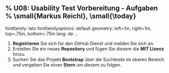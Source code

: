 % U08: Usability Test Vorbereitung - Aufgaben
% \small{Markus Reichl}, \small{\today}
---
fontfamily: lato
fontfamilyoptions: default
geometry: left=1in, right=1in, top=.75in, bottom=.75in
lang: de
...

1. **Registrieren** Sie sich für den GitHub Dienst und melden Sie sich an.
2. Erstellen Sie ein neues **Repository** und fügen Sie diesem die **MIT Lizenz** hinzu.
3. Suchen Sie das Projekt **Bootstrap** über die Suchleiste im oberen Bereich und vergeben Sie einen **Stern** um diesem zu folgen.
